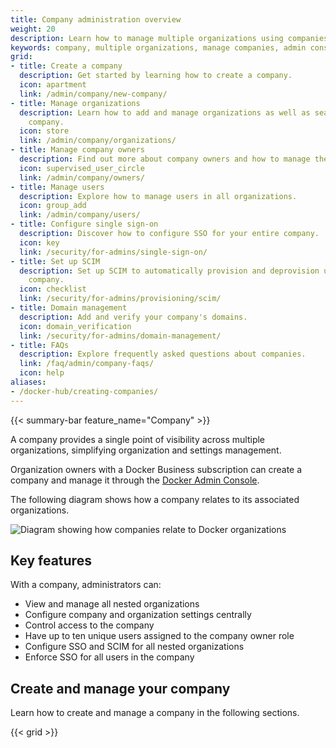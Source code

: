 ```yaml
---
title: Company administration overview
weight: 20
description: Learn how to manage multiple organizations using companies, including managing users, owners, and security.
keywords: company, multiple organizations, manage companies, admin console, Docker Business settings
grid:
- title: Create a company
  description: Get started by learning how to create a company.
  icon: apartment
  link: /admin/company/new-company/
- title: Manage organizations
  description: Learn how to add and manage organizations as well as seats within your
    company.
  icon: store
  link: /admin/company/organizations/
- title: Manage company owners
  description: Find out more about company owners and how to manage them.
  icon: supervised_user_circle
  link: /admin/company/owners/
- title: Manage users
  description: Explore how to manage users in all organizations.
  icon: group_add
  link: /admin/company/users/
- title: Configure single sign-on
  description: Discover how to configure SSO for your entire company.
  icon: key
  link: /security/for-admins/single-sign-on/
- title: Set up SCIM
  description: Set up SCIM to automatically provision and deprovision users in your
    company.
  icon: checklist
  link: /security/for-admins/provisioning/scim/
- title: Domain management
  description: Add and verify your company's domains.
  icon: domain_verification
  link: /security/for-admins/domain-management/
- title: FAQs
  description: Explore frequently asked questions about companies.
  link: /faq/admin/company-faqs/
  icon: help
aliases:
- /docker-hub/creating-companies/
---
```


{{< summary-bar feature_name="Company" >}}

A company provides a single point of visibility across multiple organizations,
simplifying organization and settings management.

Organization owners with a Docker Business subscription can create a company
and manage it through the [Docker Admin Console](https://app.docker.com/admin).

The following diagram shows how a company relates to its associated
organizations.

![Diagram showing how companies relate to Docker organizations](/admin/images/docker-admin-structure.webp)

## Key features

With a company, administrators can:

- View and manage all nested organizations
- Configure company and organization settings centrally
- Control access to the company
- Have up to ten unique users assigned to the company owner role
- Configure SSO and SCIM for all nested organizations
- Enforce SSO for all users in the company

## Create and manage your company

Learn how to create and manage a company in the following sections.

{{< grid >}}
